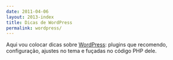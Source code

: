 ```yaml
---
date: 2011-04-06
layout: 2013-index
title: Dicas de WordPress
permalink: wordpress/
---
```


Aqui vou colocar dicas sobre [WordPress](http://br.wordpress.org/): plugins que recomendo, configuração, ajustes no tema e fuçadas no código PHP dele.

<!-- The article list is generated by the template -->
